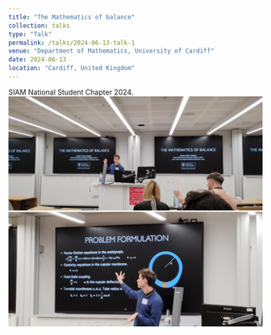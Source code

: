 ```yaml
---
title: "The Mathematics of balance"
collection: talks
type: "Talk"
permalink: /talks/2024-06-13-talk-1
venue: "Department of Mathematics, University of Cardiff"
date: 2024-06-13
location: "Cardiff, United Kingdom"
---
```


SIAM National Student Chapter 2024.
![talk1!](/images/talks/1000010514.jpg)
![talk1!](/images/talks/1000010516.jpg)

